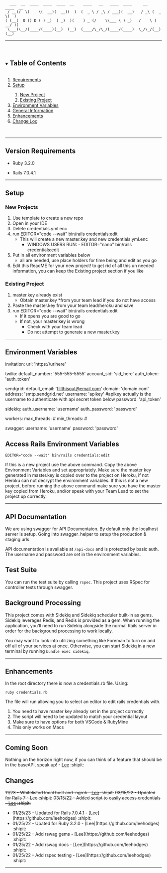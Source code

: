       ___  __  ____  ____  ____  __    ____   __   ____  ____     __   ____  __
     / __)/  \(    \(  __)(  __)(  )  (  _ \ / _\ / ___)(  __)   / _\ (  _ \(  )
    ( (__(  O )) D ( ) _)  ) _)  )(    ) _ (/    \\___ \ ) _)   /    \ ) __/ )(
     \___)\__/(____/(____)(__)  (__)  (____/\_/\_/(____/(____)  \_/\_/(__)  (__)

<hr>

<br>
<details open="open">
  <summary><h2 style="display: inline-block">Table of Contents</h2></summary>
  <ol>
    <li><a href="#version">Requirements</a></li>
        <li><a href="#setup">Setup</a></li>
            <ol>
                <li><a href="#new">New Project</a></li>
                <li><a href="#existing">Existing Project</a></li>
            </ol>
    <li><a href="#environment">Environment Variables</a></li>
    <li><a href="#general">General Information</a></li>
   <li> <a href="#enhance">Enhancements</a></li>
<li><a href="#changes">Change Log</a></li>
  </ol>
</details>
<br><hr id="version">

## Version Requirements

<div id="version">
  
* Ruby 3.2.0
  
* Rails 7.0.4.1
  
</div>
<hr>

## Setup

<div id="new">
  
### New Projects

1. Use template to create a new repo
2. Open in your IDE
3. Delete credentials.yml.enc
4. run EDITOR="code --wait" bin/rails credentials:edit
   - This will create a new master.key and new credentials.yml.enc
     - WINDOWS USERS RUN: - EDITOR="nano" bin/rails credentials:edit
5. Put in all environment variables below
   - all are needed, use place holders for time being and edit as you go
6. Edit this ReadME for your new project! to get rid of all this un needed information, you can keep the Existing project section if you like
</div>

<div id="existing">
  
### Existing Project

1. master.key already exist
   - Obtain master.key
     \*from your team lead if you do not have access
2. Paste the master.key from your team lead/heroku and save
3. run EDITOR="code --wait" bin/rails credentials:edit
   - If it opens you are good to go
   - If not, your master.key is wrong
     - Check with your team lead
     - Do not attempt to generate a new master.key

  </div>  
<hr>

<div id="environment">

## Environment Variables

invitation:
    url: 'https://urlhere'

twilio:
    default_number: '555-555-5555'
    account_sid: 'sid_here'
    auth_token: 'auth_token'

sendgrid:
    default_email: 'fillthisout@email.com'
    domain: 'domain.com'
    address: 'smtp.sendgrid.net'
    username: 'apikey' #apikey actually is the username to authenticate with api secret token below
    password: 'api_token'

sidekiq:
    auth_username: 'username'
    auth_password: 'password'

workers:
    max_threads: #
    min_threads: #

swagger:
    username: 'username'
    password: 'password'

## Access Rails Environment Variables

    EDITOR="code --wait" bin/rails credentials:edit

If this is a new project use the above command. Copy the above Environment Variables and set appropriately. Make sure the master key generated in master.key is copied over to the
project on Heroku, if not Heroku can not decrypt the environment variables. If this is not a new project, before running
the above command make sure you have the master key copied from Heroku, and/or speak with your Team Lead to set the project
up correctly.

</div>

<hr>

<div id="general">

## API Documentation

We are using swagger for API Documentaion. By default only the localhost server is setup. Going into swagger_helper to setup the production & staging urls

API documentation is available at `/api-docs` and is protected by basic auth. The username and password are set in the environment variables.

## Test Suite

You can run the test suite by calling `rspec`. This project uses RSpec for controller tests through swagger.

## Background Processing

This project comes with Sidekiq and Sidekiq scheduler built-in as gems. Sidekiq leverages Redis, and Redis is provided as a gem. When running the application, you'll need to run Sidekiq alongside the normal Rails server in order for the background processing to work locally.

You may want to look into utilizing something like Foreman to turn on and off all of your services at once. Otherwise, you can start Sidekiq in a new terminal by running `bundle exec sidekiq`.

</div>
<hr>

<div id="enhance">
      
## Enhancements
      
      
In the root directory there is now a credentials.rb file. Using:

`ruby credentials.rb`

The file will run allowing you to select an editor to edit rails credentials with.

<ol>
<li>You need to have master key already set in the project correctly</li>
<li>The script will need to be updated to match your credential layout</li>
<li>Make sure to have options for both VSCode & RubyMine</li>
<li>This only works on Macs</li>
</ol>

</div>
<hr>
<div id="changes">

## Coming Soon

Nothing on the horizon right now, if you can think of a feature that should be in the baseAPI, speak up! - [Lee](https://github.com/leehodges) :shipit:

## Changes

~~11/23 - Whitelisted local host and .ngrok - [Lee](https://github.com/leehodges) :shipit:~~
~~03/15/22 - Updated for Rails 7 - [Lee](https://github.com/leehodges) :shipit:~~
~~03/15/22 - Added script to easily access credentials - [Lee](https://github.com/leehodges) :shipit:~~
<ul>
<li>01/25/23 - Updated for Rails 7.0.4.1 - [Lee](https://github.com/leehodges) :shipit:</li>
<li>01/25/22 - Upated for Ruby 3.2.0 - [Lee](https://github.com/leehodges) :shipit:</li>
<li>01/25/22 - Add rswag gems - [Lee](https://github.com/leehodges) :shipit:</li>
<li>01/25/22 - Add rswag docs - [Lee](https://github.com/leehodges) :shipit:</li>
<li>01/25/22 - Add rspec testing - [Lee](https://github.com/leehodges) :shipit:</li>
</ul>

</div>
<hr>
